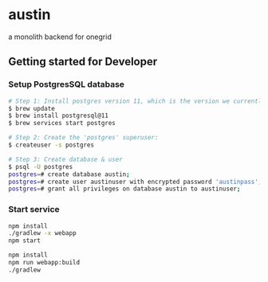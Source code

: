 # austin

a monolith backend for onegrid

## Getting started for Developer

### Setup PostgresSQL database
```bash
# Step 1: Install postgres version 11, which is the version we currently use in production:
$ brew update
$ brew install postgresql@11
$ brew services start postgres

# Step 2: Create the 'postgres' superuser:
$ createuser -s postgres

# Step 3: Create database & user
$ psql -U postgres
postgres=# create database austin;
postgres=# create user austinuser with encrypted password 'austinpass';
postgres=# grant all privileges on database austin to austinuser;
```

### Start service
```bash
npm install
./gradlew -x webapp
npm start

npm install
npm run webapp:build 
./gradlew
```
